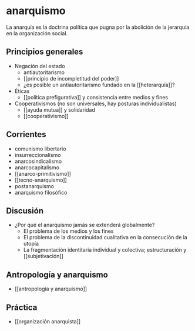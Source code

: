 # anarquismo
La anarquía es la doctrina política que pugna por la abolición de la jerarquía en la organización social. 

## Principios generales

- Negación del estado
    - antiautoritarismo
    - [[principio de incompletitud del poder]]
    - ¿es posible un antiautoritarismo fundado en la [[heterarquía]]?
- Éticas
    - [[política prefigurativa]] y consistencia entre medios y fines
- Cooperativismos (no son universales, hay posturas individualistas)
    - [[ayuda mutua]] y solidaridad
    - [[cooperativismo]]

## Corrientes

- comunismo libertario
- insurreccionalismo
- anarcosindicalismo
- anarcocapitalismo
- [[anarco-primitivismo]]
- [[tecno-anarquismo]]
- postanarquismo
- anarquismo filosófico

## Discusión

- ¿Por qué el anarquismo jamás se extenderá globalmente?
    - El problema de los medios y los fines
    - El problema de la discontinuidad cualitativa en la consecución de la utopía
    - La fragmentación identitaria individual y colectiva; estructuración y [[subjetivación]]

## Antropología y anarquismo

- [[antropología y anarquismo]]

## Práctica
- [[organización anarquista]]